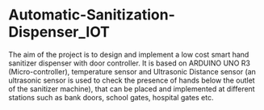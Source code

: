 # Automatic-Sanitization-Dispenser_IOT

The aim of the project is to design and implement a low cost smart hand sanitizer dispenser
with door controller. It is based on ARDUINO UNO R3 (Micro-controller), temperature sensor
and Ultrasonic Distance sensor (an ultrasonic sensor is used to check the presence of hands below
the outlet of the sanitizer machine), that can be placed and implemented at different stations such
as bank doors, school gates, hospital gates etc.
